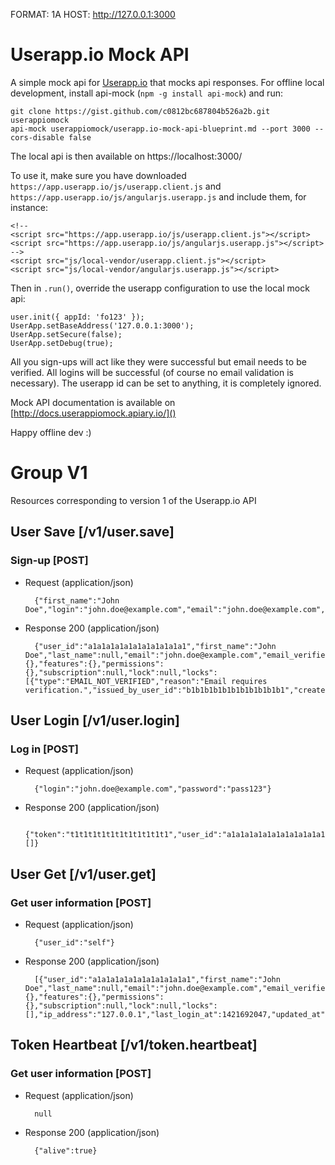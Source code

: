 FORMAT: 1A
HOST: http://127.0.0.1:3000

# Userapp.io Mock API
A simple mock api for [Userapp.io](https://userapp.io/) that mocks api responses. For offline local development, install api-mock (`npm -g install api-mock`) and run: 

    git clone https://gist.github.com/c0812bc687804b526a2b.git userappiomock
    api-mock userappiomock/userapp.io-mock-api-blueprint.md --port 3000 --cors-disable false
    
The local api is then available on https://localhost:3000/

To use it, make sure you have downloaded `https://app.userapp.io/js/userapp.client.js` and `https://app.userapp.io/js/angularjs.userapp.js` and include them, for instance:

    <!--
    <script src="https://app.userapp.io/js/userapp.client.js"></script>
    <script src="https://app.userapp.io/js/angularjs.userapp.js"></script>
    -->
    <script src="js/local-vendor/userapp.client.js"></script>
    <script src="js/local-vendor/angularjs.userapp.js"></script>

Then in `.run()`, override the userapp configuration to use the local mock api:

    user.init({ appId: 'fo123' });
    UserApp.setBaseAddress('127.0.0.1:3000');
    UserApp.setSecure(false);
    UserApp.setDebug(true);

All you sign-ups will act like they were successful but email needs to be verified. All logins will be successful (of course no email validation is necessary). The userapp id can be set to anything, it is completely ignored.

Mock API documentation is available on [http://docs.userappiomock.apiary.io/]()

Happy offline dev :)

# Group V1
Resources corresponding to version 1 of the Userapp.io API

## User Save [/v1/user.save]
### Sign-up [POST]
+ Request (application/json)

        {"first_name":"John Doe","login":"john.doe@example.com","email":"john.doe@example.com","password":"pass123"}

+ Response 200 (application/json)

        {"user_id":"a1a1a1a1a1a1a1a1a1a1a1","first_name":"John Doe","last_name":null,"email":"john.doe@example.com","email_verified":false,"login":"john.doe@example.com","properties":{},"features":{},"permissions":{},"subscription":null,"lock":null,"locks":[{"type":"EMAIL_NOT_VERIFIED","reason":"Email requires verification.","issued_by_user_id":"b1b1b1b1b1b1b1b1b1b1b1","created_at":1421691810}],"ip_address":"127.0.0.1","last_login_at":0,"updated_at":1421691810,"created_at":1421691810}

## User Login [/v1/user.login]
### Log in [POST]
+ Request (application/json)

        {"login":"john.doe@example.com","password":"pass123"}

+ Response 200 (application/json)

        {"token":"t1t1t1t1t1t1t1t1t1t1t1","user_id":"a1a1a1a1a1a1a1a1a1a1a1","lock_type":null,"locks":[]}

## User Get [/v1/user.get]
### Get user information [POST]
+ Request (application/json)

        {"user_id":"self"}

+ Response 200 (application/json)

        [{"user_id":"a1a1a1a1a1a1a1a1a1a1a1","first_name":"John Doe","last_name":null,"email":"john.doe@example.com","email_verified":true,"login":"john.doe@example.com","properties":{},"features":{},"permissions":{},"subscription":null,"lock":null,"locks":[],"ip_address":"127.0.0.1","last_login_at":1421692047,"updated_at":1421692047,"created_at":1421691810}]

## Token Heartbeat [/v1/token.heartbeat]
### Get user information [POST]
+ Request (application/json)

        null

+ Response 200 (application/json)

        {"alive":true}
